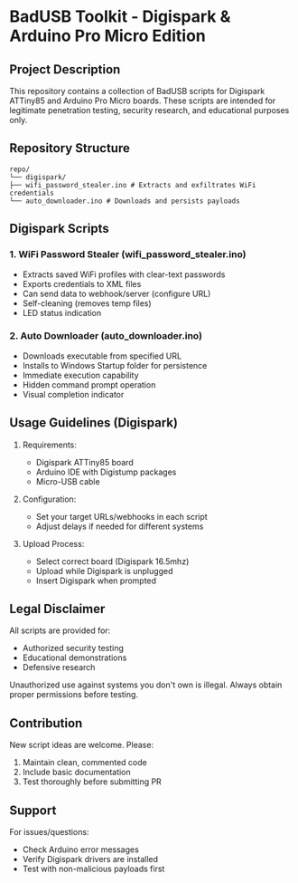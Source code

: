 # BadUSB Toolkit - Digispark & Arduino Pro Micro Edition

## Project Description
This repository contains a collection of BadUSB scripts for Digispark ATTiny85 and Arduino Pro Micro boards. These scripts are intended for legitimate penetration testing, security research, and educational purposes only.

## Repository Structure
```
repo/
└── digispark/
├── wifi_password_stealer.ino # Extracts and exfiltrates WiFi credentials
└── auto_downloader.ino # Downloads and persists payloads
```


## Digispark Scripts

### 1. WiFi Password Stealer (wifi_password_stealer.ino)
- Extracts saved WiFi profiles with clear-text passwords
- Exports credentials to XML files
- Can send data to webhook/server (configure URL)
- Self-cleaning (removes temp files)
- LED status indication

### 2. Auto Downloader (auto_downloader.ino)
- Downloads executable from specified URL
- Installs to Windows Startup folder for persistence
- Immediate execution capability
- Hidden command prompt operation
- Visual completion indicator

## Usage Guidelines (Digispark)

1. Requirements:
   - Digispark ATTiny85 board
   - Arduino IDE with Digistump packages
   - Micro-USB cable

2. Configuration:
   - Set your target URLs/webhooks in each script
   - Adjust delays if needed for different systems

3. Upload Process:
   - Select correct board (Digispark 16.5mhz)
   - Upload while Digispark is unplugged
   - Insert Digispark when prompted

## Legal Disclaimer
All scripts are provided for:
- Authorized security testing
- Educational demonstrations
- Defensive research

Unauthorized use against systems you don't own is illegal. Always obtain proper permissions before testing.

## Contribution
New script ideas are welcome. Please:
1. Maintain clean, commented code
2. Include basic documentation
3. Test thoroughly before submitting PR

## Support
For issues/questions:
- Check Arduino error messages
- Verify Digispark drivers are installed
- Test with non-malicious payloads first